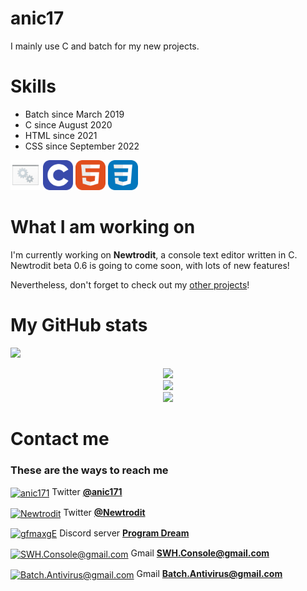 # anic17

I mainly use C and batch for my new projects.

# Skills
 - Batch since March 2019
 - C since August 2020
 - HTML since 2021
 - CSS since September 2022
 
 
 <img src="assets/batch.png" height=48 width=48> <img src="assets/c.svg" height=48 width=48> <img src="assets/html5.svg" height=48 width=48> <img src="assets/css3.svg" height=48 width=48>

# What I am working on

I'm currently working on <a style="text-decoration: none" href="https://github.com/anic17/Newtrodit">**Newtrodit**</a>, a console text editor written in C. Newtrodit beta 0.6 is going to come soon, with lots of new features!

Nevertheless, don't forget to check out my <a href="https://anic17.github.io">other projects</a>!


# My GitHub stats

<img src="https://komarev.com/ghpvc/?username=anic17">  

<p align="center">
<img src="https://github-readme-streak-stats.herokuapp.com/?user=anic17&theme=dark&hide_border=true">
<br>

<img src="https://github-readme-stats.vercel.app/api?username=anic17&include_all_commits=true&show_icons=true&hide_border=true&hide_title=true&count_private=true&theme=dark">
<br>

<img src="https://github-readme-stats.vercel.app/api/top-langs/?username=anic17&layout=compact&count_private=true&langs_count=8&hide_border=true&theme=dark">

# Contact me

### These are the ways to reach me  

<a href="https://twitter.com/anic171" target="blank"><img align="center" src="https://raw.githubusercontent.com/rahuldkjain/github-profile-readme-generator/master/src/images/icons/Social/twitter.svg" alt="anic171" height="30" width="40" /></a>  Twitter **[@anic171](https://twitter.com/anic171)**  


<a href="https://twitter.com/Newtrodit" target="blank"><img align="center" src="https://raw.githubusercontent.com/rahuldkjain/github-profile-readme-generator/master/src/images/icons/Social/twitter.svg" alt="Newtrodit" height="30" width="40" /></a>  Twitter **[@Newtrodit](https://twitter.com/Newtrodit)**


<a href="https://discord.gg/gfmaxgE" target="blank"><img align="center" src="https://raw.githubusercontent.com/rahuldkjain/github-profile-readme-generator/master/src/images/icons/Social/discord.svg" alt="gfmaxgE" height="30" width="40" /></a>  Discord server **[Program Dream](https://discord.gg/gfmaxgE)**
 
<a href="mailto:SWH.Console@gmail.com" target="blank"><img align="center" src="https://icon-icons.com/downloadimage.php?id=159149&root=2631/SVG/&file=gmail_new_logo_icon_159149.svg" alt="SWH.Console@gmail.com" height="30" width="40" /></a> Gmail **[SWH.Console@gmail.com](mailto:SWH.Console@gmail.com)**
 
<a href="mailto:Batch.Antivirus@gmail.com" target="blank"><img align="center" src="https://icon-icons.com/downloadimage.php?id=159149&root=2631/SVG/&file=gmail_new_logo_icon_159149.svg" alt="Batch.Antivirus@gmail.com" height="30" width="40" /></a> Gmail **[Batch.Antivirus@gmail.com](mailto:Batch.Antivirus@gmail.com)**
 
 


 
 
 
</p>
 <!-- 
View counter 
-->
<img src="https://hits.seeyoufarm.com/api/count/incr/badge.svg?url=https%3A%2F%2Fgithub.com%2Fanic17&count_bg=%23FFFFFF&title_bg=%23FFFFFF&icon=&icon_color=%23FFFFFF&title=hits&edge_flat=false" height=0 width=0>
